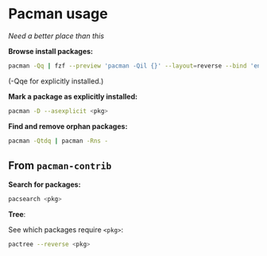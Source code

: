 # Pacman usage

*Need a better place than this*

**Browse install packages:**

```sh
pacman -Qq | fzf --preview 'pacman -Qil {}' --layout=reverse --bind 'enter:execute(pacman -Qil {} | less)'
```

(-Qqe for explicitly installed.)

**Mark a package as explicitly installed:**

```sh
pacman -D --asexplicit <pkg>
```

**Find and remove orphan packages:**

```sh
pacman -Qtdq | pacman -Rns -
```

## From `pacman-contrib`

**Search for packages:**

```sh
pacsearch <pkg>
```

**Tree**:

See which packages require `<pkg>`:

```sh
pactree --reverse <pkg>
```
